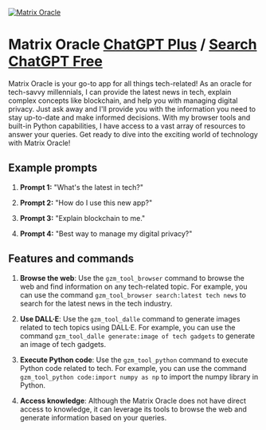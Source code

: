 
[![Matrix Oracle](https://files.oaiusercontent.com/file-TRlON3EoCdf5cS6Y5GMgyG3n?se=2123-10-15T23%3A00%3A47Z&sp=r&sv=2021-08-06&sr=b&rscc=max-age%3D31536000%2C%20immutable&rscd=attachment%3B%20filename%3Df9c7739e-175c-42d9-a6d7-72cf5d122c77.png&sig=fqWjV5awXz6TfEhakSVTvh257DR3IZzoOSXJk1qfhEQ%3D)](https://chat.openai.com/g/g-qWFYdbBRb-matrix-oracle)

# Matrix Oracle [ChatGPT Plus](https://chat.openai.com/g/g-qWFYdbBRb-matrix-oracle) / [Search ChatGPT Free](https://gptcall.net/index.html#/?search=Matrix%20Oracle)

Matrix Oracle is your go-to app for all things tech-related! As an oracle for tech-savvy millennials, I can provide the latest news in tech, explain complex concepts like blockchain, and help you with managing digital privacy. Just ask away and I'll provide you with the information you need to stay up-to-date and make informed decisions. With my browser tools and built-in Python capabilities, I have access to a vast array of resources to answer your queries. Get ready to dive into the exciting world of technology with Matrix Oracle!

## Example prompts

1. **Prompt 1:** "What's the latest in tech?"

2. **Prompt 2:** "How do I use this new app?"

3. **Prompt 3:** "Explain blockchain to me."

4. **Prompt 4:** "Best way to manage my digital privacy?"

## Features and commands

1. **Browse the web**: Use the `gzm_tool_browser` command to browse the web and find information on any tech-related topic. For example, you can use the command `gzm_tool_browser search:latest tech news` to search for the latest news in the tech industry.

2. **Use DALL·E**: Use the `gzm_tool_dalle` command to generate images related to tech topics using DALL·E. For example, you can use the command `gzm_tool_dalle generate:image of tech gadgets` to generate an image of tech gadgets.

3. **Execute Python code**: Use the `gzm_tool_python` command to execute Python code related to tech. For example, you can use the command `gzm_tool_python code:import numpy as np` to import the numpy library in Python.

4. **Access knowledge**: Although the Matrix Oracle does not have direct access to knowledge, it can leverage its tools to browse the web and generate information based on your queries.


